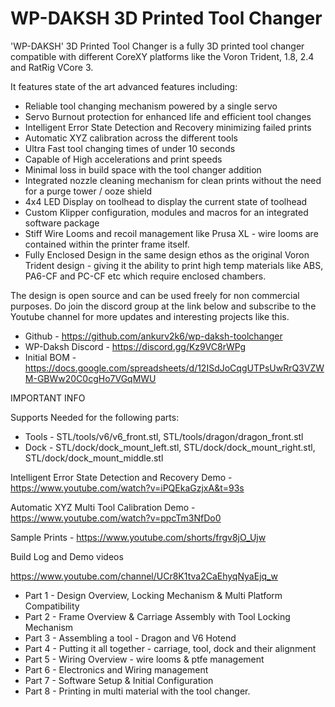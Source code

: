 # WP-DAKSH 3D Printed Tool Changer

'WP-DAKSH' 3D Printed Tool Changer is a fully 3D printed tool changer compatible  with different CoreXY platforms like the Voron Trident, 1.8, 2.4  and RatRig VCore 3. 

It features state of the art advanced features including: 

  * Reliable tool changing mechanism powered by a single servo
  * Servo Burnout protection for enhanced life and efficient tool changes
  * Intelligent Error State Detection and Recovery minimizing failed prints
  * Automatic XYZ calibration across the different tools
  * Ultra Fast tool changing times of under 10 seconds
  * Capable of High accelerations and print speeds
  * Minimal loss in build space with the tool changer addition
  * Integrated nozzle cleaning mechanism for clean prints without the need for a purge tower / ooze shield
  * 4x4 LED Display on toolhead to display the current state of toolhead
  * Custom Klipper configuration, modules and macros for an integrated software package
  * Stiff Wire Looms and recoil management like Prusa XL - wire looms are contained within the printer frame itself.
  *  Fully Enclosed Design in the same design ethos as the original Voron Trident design - giving it the ability to print high temp materials like ABS, PA6-CF and PC-CF etc which require enclosed chambers.

The design is open source and can be used freely for non commercial purposes. Do join the discord group at the link below and subscribe to the Youtube channel for more updates and interesting projects like this.

* Github - https://github.com/ankurv2k6/wp-daksh-toolchanger
* WP-Daksh Discord - https://discord.gg/Kz9VC8rWPg
* Initial BOM - https://docs.google.com/spreadsheets/d/12ISdJoCqgUTPsUwRrQ3VZWM-GBWw20C0cgHo7VGqMWU


IMPORTANT INFO

Supports Needed for the following parts:

* Tools - STL/tools/v6/v6_front.stl, STL/tools/dragon/dragon_front.stl
* Dock -  STL/dock/dock_mount_left.stl, STL/dock/dock_mount_right.stl, STL/dock/dock_mount_middle.stl

Intelligent Error State Detection and Recovery Demo - https://www.youtube.com/watch?v=iPQEkaGzjxA&t=93s

Automatic XYZ Multi Tool Calibration Demo - https://www.youtube.com/watch?v=ppcTm3NfDo0

Sample Prints -  https://www.youtube.com/shorts/frgv8jO_Ujw

Build Log and Demo videos 

https://www.youtube.com/channel/UCr8K1tva2CaEhyqNyaEjq_w

* Part 1 - Design Overview, Locking Mechanism & Multi Platform Compatibility
* Part 2 - Frame Overview & Carriage Assembly with Tool Locking Mechanism
* Part 3 - Assembling a tool - Dragon and V6 Hotend
* Part 4 - Putting it all together - carriage, tool, dock and their alignment 
* Part 5 - Wiring Overview - wire looms & ptfe management
* Part 6 - Electronics and Wiring management
* Part 7 - Software Setup & Initial Configuration
* Part 8 - Printing in multi material with the tool changer.
